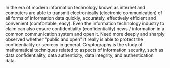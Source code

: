 In the era of modern information technology known as internet and computers are able to transmit electronically (electronic communication) of all forms of information data quickly, accurately, effectively efficient and convenient (comfortable, easy). Even the information technology industry to claim can also ensure confidentiality (confidentiality) news / information in a common communication system and open it. Need more deeply and sharply observed whether "public and open" it really is able to protect the confidentiality or secrecy in general. Cryptography is the study of mathematical techniques related to aspects of information security, such as data confidentiality, data authenticity, data integrity, and authentication data.
